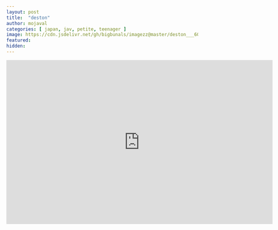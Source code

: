 ```yaml
---
layout: post
title:  "deston"
author: mojaval
categories: [ japan, jav, petite, teenager ]
image: https://cdn.jsdelivr.net/gh/bigbunals/imagezz@master/deston___60a515732838d014e30042b0581776b9a9aebde1.mp4.jpg
featured: 
hidden: 
---
```


<iframe src="https://openload.co/embed/oZ2BUeuoRZA/deston___60a515732838d014e30042b0581776b9a9aebde1.mp4" scrolling="no" frameborder="0" width="700" height="430" allowfullscreen="true" webkitallowfullscreen="true" mozallowfullscreen="true"></iframe>